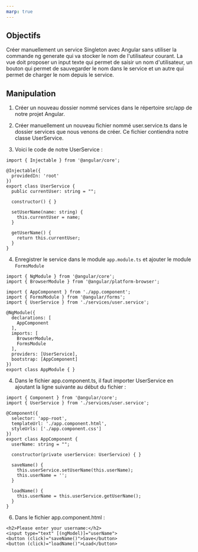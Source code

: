 ```yaml
---
marp: true
---
```


## Objectifs

Créer manuellement un service Singleton avec Angular sans utiliser la commande ng generate qui va stocker le nom de l'utilisateur courant. La vue doit proposer un input texte qui permet de saisir un nom d'utilisateur, un bouton qui permet de sauvegarder le nom dans le service et un autre qui permet de charger le nom depuis le service.

## Manipulation

1. Créer un nouveau dossier nommé services dans le répertoire src/app de notre projet Angular.

2. Créer manuellement un nouveau fichier nommé user.service.ts dans le dossier services que nous venons de créer. Ce fichier contiendra notre classe UserService.

3. Voici le code de notre UserService :

```
import { Injectable } from '@angular/core';

@Injectable({
  providedIn: 'root'
})
export class UserService {
  public currentUser: string = "";

  constructor() { }

  setUserName(name: string) {
    this.currentUser = name;
  }

  getUserName() {
    return this.currentUser;
  }
}
```

4. Enregistrer le service dans le module `app.module.ts` et ajouter le module `FormsModule`

```typescript{style="font-size: 14pt"}
import { NgModule } from '@angular/core';
import { BrowserModule } from '@angular/platform-browser';

import { AppComponent } from './app.component';
import { FormsModule } from '@angular/forms';
import { UserService } from './services/user.service';

@NgModule({
  declarations: [
    AppComponent
  ],
  imports: [
    BrowserModule,
    FormsModule
  ],
  providers: [UserService],
  bootstrap: [AppComponent]
})
export class AppModule { }
```

4. Dans le fichier app.component.ts, il faut importer UserService en ajoutant la ligne suivante au début du fichier :

```
import { Component } from '@angular/core';
import { UserService } from './services/user.service';

@Component({
  selector: 'app-root',
  templateUrl: './app.component.html',
  styleUrls: ['./app.component.css']
})
export class AppComponent {
  userName: string = "";

  constructor(private userService: UserService) { }

  saveName() {
    this.userService.setUserName(this.userName);
    this.userName = '';
  }

  loadName() {
    this.userName = this.userService.getUserName();
  }
}
```

6. Dans le fichier app.component.html :

```
<h2>Please enter your username:</h2>
<input type="text" [(ngModel)]="userName">
<button (click)="saveName()">Save</button>
<button (click)="loadName()">Load</button>
```